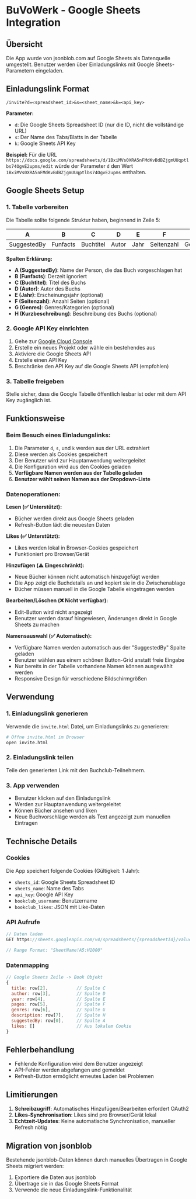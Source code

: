 # BuVoWerk - Google Sheets Integration

## Übersicht

Die App wurde von jsonblob.com auf Google Sheets als Datenquelle umgestellt. Benutzer werden über Einladungslinks mit Google Sheets-Parametern eingeladen.

## Einladungslink Format

```
/invite?d=<spreadsheet_id>&s=<sheet_name>&k=<api_key>
```

**Parameter:**
- `d`: Die Google Sheets Spreadsheet ID (nur die ID, nicht die vollständige URL)
- `s`: Der Name des Tabs/Blatts in der Tabelle  
- `k`: Google Sheets API Key

**Beispiel:**
Für die URL `https://docs.google.com/spreadsheets/d/1BxiMVs0XRA5nFMdKvBdBZjgmUUqptlbs74OgvE2upms/edit` würde der Parameter `d` den Wert `1BxiMVs0XRA5nFMdKvBdBZjgmUUqptlbs74OgvE2upms` enthalten.

## Google Sheets Setup

### 1. Tabelle vorbereiten

Die Tabelle sollte folgende Struktur haben, beginnend in Zeile 5:

| A | B | C | D | E | F | G | H |
|---|---|---|---|---|---|---|---|
| SuggestedBy | Funfacts | Buchtitel | Autor | Jahr | Seitenzahl | Genres | Kurzbeschreibung |

**Spalten Erklärung:**
- **A (SuggestedBy)**: Name der Person, die das Buch vorgeschlagen hat
- **B (Funfacts)**: Derzeit ignoriert
- **C (Buchtitel)**: Titel des Buchs
- **D (Autor)**: Autor des Buchs
- **E (Jahr)**: Erscheinungsjahr (optional)
- **F (Seitenzahl)**: Anzahl Seiten (optional)
- **G (Genres)**: Genres/Kategorien (optional)
- **H (Kurzbeschreibung)**: Beschreibung des Buchs (optional)

### 2. Google API Key einrichten

1. Gehe zur [Google Cloud Console](https://console.cloud.google.com/)
2. Erstelle ein neues Projekt oder wähle ein bestehendes aus
3. Aktiviere die Google Sheets API
4. Erstelle einen API Key
5. Beschränke den API Key auf die Google Sheets API (empfohlen)

### 3. Tabelle freigeben

Stelle sicher, dass die Google Tabelle öffentlich lesbar ist oder mit dem API Key zugänglich ist.

## Funktionsweise

### Beim Besuch eines Einladungslinks:

1. Die Parameter `d`, `s`, und `k` werden aus der URL extrahiert
2. Diese werden als Cookies gespeichert
3. Der Benutzer wird zur Hauptanwendung weitergeleitet
4. Die Konfiguration wird aus den Cookies geladen
5. **Verfügbare Namen werden aus der Tabelle geladen**
6. **Benutzer wählt seinen Namen aus der Dropdown-Liste**

### Datenoperationen:

**Lesen (✅ Unterstützt):**
- Bücher werden direkt aus Google Sheets geladen
- Refresh-Button lädt die neuesten Daten

**Likes (✅ Unterstützt):**
- Likes werden lokal in Browser-Cookies gespeichert
- Funktioniert pro Browser/Gerät

**Hinzufügen (⚠️ Eingeschränkt):**
- Neue Bücher können nicht automatisch hinzugefügt werden
- Die App zeigt die Buchdetails an und kopiert sie in die Zwischenablage
- Bücher müssen manuell in die Google Tabelle eingetragen werden

**Bearbeiten/Löschen (❌ Nicht verfügbar):**
- Edit-Button wird nicht angezeigt
- Benutzer werden darauf hingewiesen, Änderungen direkt in Google Sheets zu machen

**Namensauswahl (✅ Automatisch):**
- Verfügbare Namen werden automatisch aus der "SuggestedBy" Spalte geladen
- Benutzer wählen aus einem schönen Button-Grid anstatt freie Eingabe
- Nur bereits in der Tabelle vorhandene Namen können ausgewählt werden
- Responsive Design für verschiedene Bildschirmgrößen

## Verwendung

### 1. Einladungslink generieren

Verwende die `invite.html` Datei, um Einladungslinks zu generieren:

```bash
# Öffne invite.html im Browser
open invite.html
```

### 2. Einladungslink teilen

Teile den generierten Link mit den Buchclub-Teilnehmern.

### 3. App verwenden

- Benutzer klicken auf den Einladungslink
- Werden zur Hauptanwendung weitergeleitet
- Können Bücher ansehen und liken
- Neue Buchvorschläge werden als Text angezeigt zum manuellen Eintragen

## Technische Details

### Cookies

Die App speichert folgende Cookies (Gültigkeit: 1 Jahr):
- `sheets_id`: Google Sheets Spreadsheet ID
- `sheets_name`: Name des Tabs
- `api_key`: Google API Key
- `bookclub_username`: Benutzername
- `bookclub_likes`: JSON mit Like-Daten

### API Aufrufe

```javascript
// Daten laden
GET https://sheets.googleapis.com/v4/spreadsheets/{spreadsheetId}/values/{range}?key={apiKey}

// Range Format: "SheetName!A5:H1000"
```

### Datenmapping

```javascript
// Google Sheets Zeile -> Book Objekt
{
  title: row[2],           // Spalte C
  author: row[3],          // Spalte D  
  year: row[4],            // Spalte E
  pages: row[5],           // Spalte F
  genres: row[6],          // Spalte G
  description: row[7],     // Spalte H
  suggestedBy: row[0],     // Spalte A
  likes: []                // Aus lokalem Cookie
}
```

## Fehlerbehandlung

- Fehlende Konfiguration wird dem Benutzer angezeigt
- API-Fehler werden abgefangen und gemeldet
- Refresh-Button ermöglicht erneutes Laden bei Problemen

## Limitierungen

1. **Schreibzugriff**: Automatisches Hinzufügen/Bearbeiten erfordert OAuth2
2. **Likes-Synchronisation**: Likes sind pro Browser/Gerät lokal
3. **Echtzeit-Updates**: Keine automatische Synchronisation, manueller Refresh nötig

## Migration von jsonblob

Bestehende jsonblob-Daten können durch manuelles Übertragen in Google Sheets migriert werden:

1. Exportiere die Daten aus jsonblob
2. Übertrage sie in das Google Sheets Format
3. Verwende die neue Einladungslink-Funktionalität
